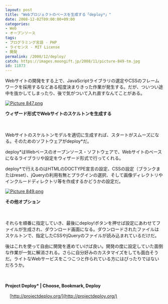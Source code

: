 ```yaml
---
layout: post
title: "Webプロジェクトのベースを生成する「deploy*」"
date: 2008-12-02T09:00:00+09:00
categories:
- Web
- オープンソース
tags: 
- プログラミング言語 - PHP
- ライセンス - MIT License
- 開発
permalink: /2008/12/deploy/
catch: https://images.moongift.jp/2008/11/picture-849-tm.jpg
id: 11873
---
```

Webサイトの開発をする上で、JavaScriptライブラリの選定やCSSのフレームワークを採用するなどある程度決まりきった作業が発生する。だが、ついつい途中を抜かしてしまったり、後で気がついて入れ直すなんてことがある。

  

[![Picture 847.png](https://images.moongift.jp/2008/11/picture-847-tm.jpg)](https://images.moongift.jp/2008/11/picture-847.png)  
  
**ウィザード形式でWebサイトのスケルトンを生成する**

  

　

  

Webサイトのスケルトンモデルを適切に生成すれば、スタートがスムーズになる。そのためのソフトウェアがdeploy\*だ。

  

deploy\*はWebベースのオープンソース・ソフトウェアで、Webサイトのベースになるライブラリや設定をウィザード形式で行ってくれる。

  
  
<!--more-->  

deploy\*で行えるのはHTMLのDOCTYPE宣言の設定、CSSの設定（ブランクまたはreset）、jQueryの利用有無とプラグインの選択、そして画像ディレクトリやインクルードディレクトリ等を作成するかどうかの設定だ。

  

[![Picture 849.png](https://images.moongift.jp/2008/11/picture-849-tm.jpg)](https://images.moongift.jp/2008/11/picture-849.png)  
  
**その他オプション**

  

　

  

それらを順番に指定していき、最後にdeploy!ボタンを押せば設定にあわせてファイルが生成され、ダウンロード画面になる。ダウンロードされたファイルはスケルトンで、指定したCSSやjQueryのファイルが読み込まれているだけだ。

  

後はこれを使って自由に開発を進めていけば良い。開発の度に設定していた面倒な作業が一気に解消される。さらに自分好みのカスタマイズをしても面白そうだ。ライトなWebサービスをこつこつと作られている方にはぴったりではないだろうか。

  

　

  

**Project Deploy\* | Choose, Bookmark, Deploy**  
  
　[http://projectdeploy.org/](http://projectdeploy.org/)

  
